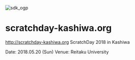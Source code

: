 
![sdk_ogp](https://user-images.githubusercontent.com/8245567/36928967-47094a8e-1ece-11e8-8a20-62d4119a9d12.png)

# scratchday-kashiwa.org
http://scratchday-kashiwa.org
ScratchDay 2018 in Kashiwa

Date: 2018.05.20 (Sun)
Venue: Reitaku University
